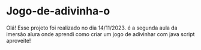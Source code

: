 # Jogo-de-adivinha-o
Olá! Esse projeto foi realizado no dia 14/11/2023. é a segunda aula da imersão alura onde aprendi como criar um jogo de adivinhar com java script aproveite!
